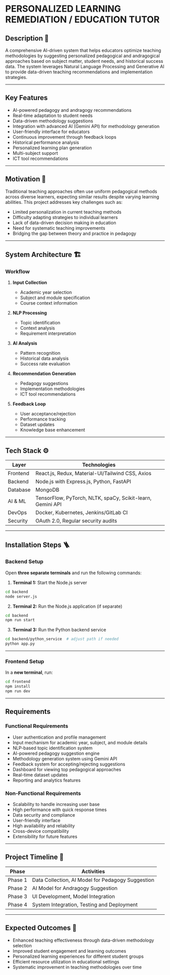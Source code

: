 
# PERSONALIZED LEARNING REMEDIATION / EDUCATION TUTOR

## Description 📝  
A comprehensive AI-driven system that helps educators optimize teaching methodologies by suggesting personalized pedagogical and andragogical approaches based on subject matter, student needs, and historical success data. The system leverages Natural Language Processing and Generative AI to provide data-driven teaching recommendations and implementation strategies.

---

## Key Features  
- AI-powered pedagogy and andragogy recommendations  
- Real-time adaptation to student needs  
- Data-driven methodology suggestions  
- Integration with advanced AI (Gemini API) for methodology generation  
- User-friendly interface for educators  
- Continuous improvement through feedback loops  
- Historical performance analysis  
- Personalized learning plan generation  
- Multi-subject support  
- ICT tool recommendations  

---

## Motivation 🎯  
Traditional teaching approaches often use uniform pedagogical methods across diverse learners, expecting similar results despite varying learning abilities. This project addresses key challenges such as:  
- Limited personalization in current teaching methods  
- Difficulty adapting strategies to individual learners  
- Lack of data-driven decision making in education  
- Need for systematic teaching improvements  
- Bridging the gap between theory and practice in pedagogy  

---

## System Architecture 🏗️  

### Workflow  
1. **Input Collection**  
   - Academic year selection  
   - Subject and module specification  
   - Course context information  

2. **NLP Processing**  
   - Topic identification  
   - Context analysis  
   - Requirement interpretation  

3. **AI Analysis**  
   - Pattern recognition  
   - Historical data analysis  
   - Success rate evaluation  

4. **Recommendation Generation**  
   - Pedagogy suggestions  
   - Implementation methodologies  
   - ICT tool recommendations  

5. **Feedback Loop**  
   - User acceptance/rejection  
   - Performance tracking  
   - Dataset updates  
   - Knowledge base enhancement  

---

## Tech Stack ⚙️

| Layer       | Technologies                             |
|-------------|----------------------------------------|
| Frontend    | React.js, Redux, Material-UI/Tailwind CSS, Axios  |
| Backend     | Node.js with Express.js, Python, FastAPI            |
| Database    | MongoDB                                 |
| AI & ML     | TensorFlow, PyTorch, NLTK, spaCy, Scikit-learn, Gemini API  |
| DevOps      | Docker, Kubernetes, Jenkins/GitLab CI   |
| Security    | OAuth 2.0, Regular security audits      |

---

## Installation Steps 🪜  

### Backend Setup  
Open **three separate terminals** and run the following commands:

1. **Terminal 1:** Start the Node.js server  
```bash
cd backend  
node server.js  
```

2. **Terminal 2:** Run the Node.js application (if separate)  
```bash
cd backend  
npm run start  
```

3. **Terminal 3:** Run the Python backend service  
```bash
cd backend/python_service  # adjust path if needed  
python app.py  
```

---

### Frontend Setup  
In a **new terminal**, run:  
```bash
cd frontend  
npm install  
npm run dev  
```

---

## Requirements  

### Functional Requirements  
- User authentication and profile management  
- Input mechanism for academic year, subject, and module details  
- NLP-based topic identification system  
- AI-powered pedagogy suggestion engine  
- Methodology generation system using Gemini API  
- Feedback system for accepting/rejecting suggestions  
- Dashboard for viewing top pedagogical approaches  
- Real-time dataset updates  
- Reporting and analytics features  

### Non-Functional Requirements  
- Scalability to handle increasing user base  
- High performance with quick response times  
- Data security and compliance  
- User-friendly interface  
- High availability and reliability  
- Cross-device compatibility  
- Extensibility for future features  

---

## Project Timeline 📅  

| Phase     | Activities                          |
|-----------|-----------------------------------|
| Phase 1   | Data Collection, AI Model for Pedagogy Suggestion  |
| Phase 2   | AI Model for Andragogy Suggestion  |
| Phase 3   | UI Development, Model Integration  |
| Phase 4   | System Integration, Testing and Deployment |

---

## Expected Outcomes 🎯  
- Enhanced teaching effectiveness through data-driven methodology selection  
- Improved student engagement and learning outcomes  
- Personalized learning experiences for different student groups  
- Efficient resource utilization in educational settings  
- Systematic improvement in teaching methodologies over time  
